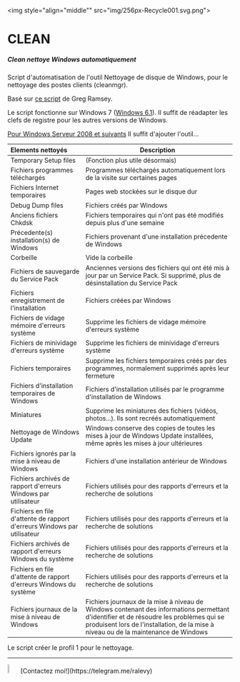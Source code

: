 <img style="align="middle"" src="img/256px-Recycle001.svg.png">
# CLEAN
##### Clean nettoye Windows automatiquement

Script d'automatisation de l'outil Nettoyage de disque de Windows, pour le nettoyage des postes clients (cleanmgr).

Basé sur [ce script](https://gregramsey.net/2014/05/14/automating-the-disk-cleanup-utility/) de Greg Ramsey.

Le script fonctionne sur Windows 7 ([Windows 6.1](https://en.wikipedia.org/wiki/Windows_NT#Releases)).
Il suffit de réadapter les clefs de registre pour les autres versions de Windows.

[Pour Windows Serveur 2008 et suivants](https://technet.microsoft.com/fr-fr/library/ff630161%28v=ws.10%29.aspx) Il suffit d'ajouter l'outil...

Elements nettoyés | Description |
:------------- | -------------
Temporary Setup files | (Fonction plus utile désormais)
Fichiers programmes téléchargés | Programmes téléchargés automatiquement lors de la visite sur certaines pages
Fichiers Internet temporaires | Pages web stockées sur le disque dur
Debug Dump files|Fichiers créés par Windows
Anciens fichiers Chkdsk | Fichiers temporaires qui n'ont pas été modifiés depuis plus d'une semaine
Précedente(s) installation(s) de Windows | Fichiers provenant d'une installation précedente de Windows
Corbeille | Vide la corbeille
Fichiers de sauvegarde du Service Pack | Anciennes versions des fichiers qui ont été mis à jour par un Service Pack. Si supprimé, plus de désinstallation du Service Pack
Fichiers enregistrement de l'installation | Fichiers créées par Windows
Fichiers de vidage mémoire d'erreurs système | Supprime les fichiers de vidage mémoire d'erreurs système
Fichiers de minividage d'erreurs système | Supprime les fichiers de minividage d'erreurs système
Fichiers temporaires | Supprime les fichiers temporaires créés par des programmes, normalement supprimés après leur fermeture
Fichiers d'installation temporaires de Windows | Fichiers d'installation utilisés par le programme d'installation de Windows
Miniatures | Supprime les miniatures des fichiers (vidéos, photos...). Ils sont recréés automatiquement
Nettoyage de Windows Update | Windows conserve des copies de toutes les mises à jour de Windows Update installées, même après les mises à jour ultérieures
Fichiers ignorés par la mise à niveau de Windows | Fichiers d'une installation antérieur de Windows
Fichiers archivés de rapport d'erreurs Windows par utilisateur | Fichiers utilisés pour des rapports d'erreurs et la recherche de solutions
Fichiers en file d'attente de rapport d'erreurs Windows par utilisateur | Fichiers utilisés pour des rapports d'erreurs et la recherche de solutions
Fichiers archivés de rapport d'erreurs Windows du système | Fichiers utilisés pour des rapports d'erreurs et la recherche de solutions
Fichiers en file d'attente de rapport d'erreurs Windows du système | Fichiers utilisés pour des rapports d'erreurs et la recherche de solutions
Fichiers journaux de la mise à niveau de Windows | Fichiers journaux de la mise à niveau de Windows contenant des informations permettant d'identifier et de résoudre les problèmes qui se produisent lors de l'installation, de la mise à niveau ou de la maintenance de Windows

Le script créer le profil 1 pour le nettoyage.
<hr>
<img src="img/Telegram.svg.png" width="5%" height="5%" /> [Contactez moi!](https://telegram.me/ralevy)
